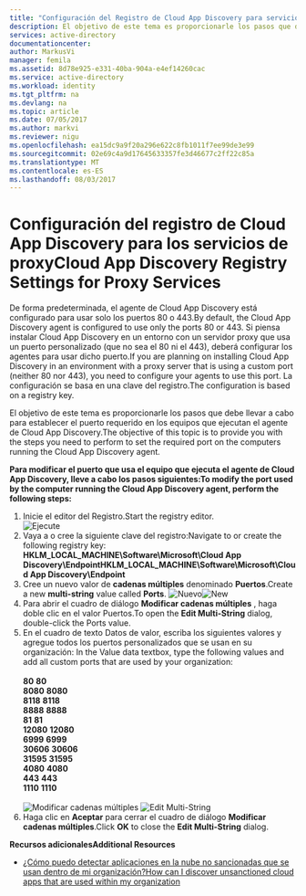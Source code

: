 ```yaml
---
title: "Configuración del Registro de Cloud App Discovery para servicios de proxy | Microsoft Docs"
description: El objetivo de este tema es proporcionarle los pasos que debe llevar a cabo para establecer el puerto requerido en los equipos que ejecutan el agente de Cloud App Discovery.
services: active-directory
documentationcenter: 
author: MarkusVi
manager: femila
ms.assetid: 8d78e925-e331-40ba-904a-e4ef14260cac
ms.service: active-directory
ms.workload: identity
ms.tgt_pltfrm: na
ms.devlang: na
ms.topic: article
ms.date: 07/05/2017
ms.author: markvi
ms.reviewer: nigu
ms.openlocfilehash: ea15dc9a9f20a296e622c8fb1011f7ee99de3e99
ms.sourcegitcommit: 02e69c4a9d17645633357fe3d46677c2ff22c85a
ms.translationtype: MT
ms.contentlocale: es-ES
ms.lasthandoff: 08/03/2017
---
```

# <a name="cloud-app-discovery-registry-settings-for-proxy-services"></a><span data-ttu-id="72485-103">Configuración del registro de Cloud App Discovery para los servicios de proxy</span><span class="sxs-lookup"><span data-stu-id="72485-103">Cloud App Discovery Registry Settings for Proxy Services</span></span>
<span data-ttu-id="72485-104">De forma predeterminada, el agente de Cloud App Discovery está configurado para usar solo los puertos 80 o 443.</span><span class="sxs-lookup"><span data-stu-id="72485-104">By default, the Cloud App Discovery agent is configured to use only the ports 80 or 443.</span></span> <span data-ttu-id="72485-105">Si piensa instalar Cloud App Discovery en un entorno con un servidor proxy que usa un puerto personalizado (que no sea el 80 ni el 443), deberá configurar los agentes para usar dicho puerto.</span><span class="sxs-lookup"><span data-stu-id="72485-105">If you are planning on installing Cloud App Discovery in an environment with a proxy server that is using a custom port (neither 80 nor 443), you need to configure your agents to use this port.</span></span> <span data-ttu-id="72485-106">La configuración se basa en una clave del registro.</span><span class="sxs-lookup"><span data-stu-id="72485-106">The configuration is based on a registry key.</span></span>

<span data-ttu-id="72485-107">El objetivo de este tema es proporcionarle los pasos que debe llevar a cabo para establecer el puerto requerido en los equipos que ejecutan el agente de Cloud App Discovery.</span><span class="sxs-lookup"><span data-stu-id="72485-107">The objective of this topic is to provide you with the steps you need to perform to set the required port on the computers running the Cloud App Discovery agent.</span></span>

<span data-ttu-id="72485-108">**Para modificar el puerto que usa el equipo que ejecuta el agente de Cloud App Discovery, lleve a cabo los pasos siguientes:**</span><span class="sxs-lookup"><span data-stu-id="72485-108">**To modify the port used by the computer running the Cloud App Discovery agent, perform the following steps:**</span></span>

1. <span data-ttu-id="72485-109">Inicie el editor del Registro.</span><span class="sxs-lookup"><span data-stu-id="72485-109">Start the registry editor.</span></span> <br> ![Ejecute](./media/active-directory-cloudappdiscovery-registry-settings-for-proxy-services/proxy01.png)
2. <span data-ttu-id="72485-111">Vaya a o cree la siguiente clave del registro:</span><span class="sxs-lookup"><span data-stu-id="72485-111">Navigate to or create the following registry key:</span></span> <br> <span data-ttu-id="72485-112">**HKLM_LOCAL_MACHINE\Software\Microsoft\Cloud App Discovery\Endpoint**</span><span class="sxs-lookup"><span data-stu-id="72485-112">**HKLM_LOCAL_MACHINE\Software\Microsoft\Cloud App Discovery\Endpoint**</span></span> 
3. <span data-ttu-id="72485-113">Cree un nuevo valor de **cadenas múltiples** denominado **Puertos**.</span><span class="sxs-lookup"><span data-stu-id="72485-113">Create a new **multi-string** value called **Ports**.</span></span> <span data-ttu-id="72485-114">![Nuevo](./media/active-directory-cloudappdiscovery-registry-settings-for-proxy-services/proxy02.png)</span><span class="sxs-lookup"><span data-stu-id="72485-114">![New](./media/active-directory-cloudappdiscovery-registry-settings-for-proxy-services/proxy02.png)</span></span>
4. <span data-ttu-id="72485-115">Para abrir el cuadro de diálogo **Modificar cadenas múltiples** , haga doble clic en el valor Puertos.</span><span class="sxs-lookup"><span data-stu-id="72485-115">To open the **Edit Multi-String** dialog, double-click the Ports value.</span></span>
5. <span data-ttu-id="72485-116">En el cuadro de texto Datos de valor, escriba los siguientes valores y agregue todos los puertos personalizados que se usan en su organización: </span><span class="sxs-lookup"><span data-stu-id="72485-116">In the Value data textbox, type the following values and add all custom ports that are used by your organization:</span></span> <br><br><span data-ttu-id="72485-117">
   **80**</span><span class="sxs-lookup"><span data-stu-id="72485-117">
   **80**</span></span> <br><span data-ttu-id="72485-118">
   **8080**</span><span class="sxs-lookup"><span data-stu-id="72485-118">
   **8080**</span></span> <br><span data-ttu-id="72485-119">
   **8118**</span><span class="sxs-lookup"><span data-stu-id="72485-119">
   **8118**</span></span> <br><span data-ttu-id="72485-120">
   **8888**</span><span class="sxs-lookup"><span data-stu-id="72485-120">
   **8888**</span></span> <br><span data-ttu-id="72485-121">
   **81**</span><span class="sxs-lookup"><span data-stu-id="72485-121">
   **81**</span></span> <br><span data-ttu-id="72485-122">
   **12080**</span><span class="sxs-lookup"><span data-stu-id="72485-122">
   **12080**</span></span> <br><span data-ttu-id="72485-123">
   **6999**</span><span class="sxs-lookup"><span data-stu-id="72485-123">
**6999**</span></span> <br><span data-ttu-id="72485-124">
**30606**</span><span class="sxs-lookup"><span data-stu-id="72485-124">
**30606**</span></span> <br><span data-ttu-id="72485-125">
**31595**</span><span class="sxs-lookup"><span data-stu-id="72485-125">
**31595**</span></span> <br><span data-ttu-id="72485-126">
**4080**</span><span class="sxs-lookup"><span data-stu-id="72485-126">
**4080**</span></span> <br><span data-ttu-id="72485-127">
**443**</span><span class="sxs-lookup"><span data-stu-id="72485-127">
**443**</span></span> <br><span data-ttu-id="72485-128">
**1110**</span><span class="sxs-lookup"><span data-stu-id="72485-128">
**1110**</span></span> <br><br><span data-ttu-id="72485-129">
![Modificar cadenas múltiples](./media/active-directory-cloudappdiscovery-registry-settings-for-proxy-services/proxy03.png)</span><span class="sxs-lookup"><span data-stu-id="72485-129">
![Edit Multi-String](./media/active-directory-cloudappdiscovery-registry-settings-for-proxy-services/proxy03.png)</span></span>
6. <span data-ttu-id="72485-130">Haga clic en **Aceptar** para cerrar el cuadro de diálogo **Modificar cadenas múltiples**.</span><span class="sxs-lookup"><span data-stu-id="72485-130">Click **OK** to close the **Edit Multi-String** dialog.</span></span>

<span data-ttu-id="72485-131">**Recursos adicionales**</span><span class="sxs-lookup"><span data-stu-id="72485-131">**Additional Resources**</span></span>

* [<span data-ttu-id="72485-132">¿Cómo puedo detectar aplicaciones en la nube no sancionadas que se usan dentro de mi organización?</span><span class="sxs-lookup"><span data-stu-id="72485-132">How can I discover unsanctioned cloud apps that are used within my organization</span></span>](active-directory-cloudappdiscovery-whatis.md) 

